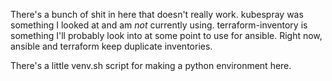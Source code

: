 There's a bunch of shit in here that doesn't really work. kubespray was something I looked at and am *not* currently using. terraform-inventory is something I'll probably look into at some point to use for ansible. Right now, ansible and terraform keep duplicate inventories.

There's a little venv.sh script for making a python environment here.
